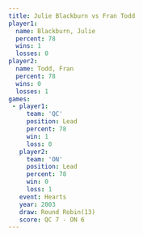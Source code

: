 ```yaml
---
title: Julie Blackburn vs Fran Todd
player1:                
  name: Blackburn, Julie
  percent: 78           
  wins: 1               
  losses: 0             
player2:                
  name: Todd, Fran      
  percent: 78           
  wins: 0               
  losses: 1             
games:
 - player1:        
     team: 'QC'    
     position: Lead
     percent: 78   
     win: 1        
     loss: 0       
   player2:        
     team: 'ON'    
     position: Lead
     percent: 78   
     win: 0        
     loss: 1       
   event: Hearts        
   year: 2003           
   draw: Round Robin(13)
   score: QC 7 - ON 6   
---
```

